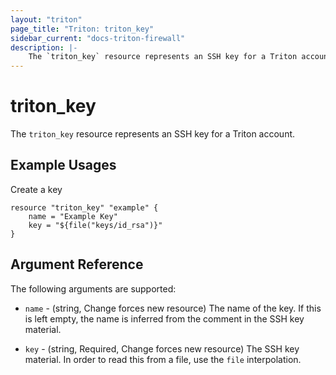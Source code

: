 ```yaml
---
layout: "triton"
page_title: "Triton: triton_key"
sidebar_current: "docs-triton-firewall"
description: |-
    The `triton_key` resource represents an SSH key for a Triton account.
---
```


# triton\_key

The `triton_key` resource represents an SSH key for a Triton account.

## Example Usages

Create a key


```
resource "triton_key" "example" {
    name = "Example Key"
    key = "${file("keys/id_rsa")}"
}

```

## Argument Reference

The following arguments are supported:

* `name` - (string, Change forces new resource)
    The name of the key. If this is left empty, the name is inferred from the comment in the SSH key material.

* `key` - (string, Required, Change forces new resource)
    The SSH key material. In order to read this from a file, use the `file` interpolation.

